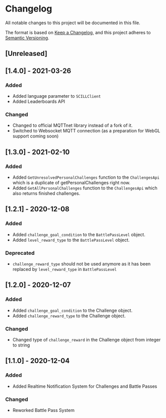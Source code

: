 # Changelog
All notable changes to this project will be documented in this file.

The format is based on [Keep a Changelog](https://keepachangelog.com/en/1.0.0/),
and this project adheres to [Semantic Versioning](https://semver.org/spec/v2.0.0.html).

## [Unreleased]

## [1.4.0] - 2021-03-26
### Added
- Added language parameter to `SCILLClient`
- Added Leaderboards API

### Changed
- Changed to official MQTTnet library instead of a fork of it.
- Switched to Websocket MQTT connection (as a preparation for WebGL support coming soon)

## [1.3.0] - 2021-02-10
### Added
- Added `GetUnresolvedPersonalChallenges` function to the `ChallengesApi` which is a duplicate of getPersonalChallenges right now.
- Added `GetAllPersonalChallenges` function to the `ChallengesApi` which also returns finished challenges.

## [1.2.1] - 2020-12-08
### Added
- Added `challenge_goal_condition` to the `BattlePassLevel` object.
- Added `level_reward_type` to the `BattlePassLevel` object.

### Deprecated
- `challenge_reward_type` should not be used anymore as it has been replaced by `level_reward_type` in `BattlePassLevel`

## [1.2.0] - 2020-12-07
### Added
- Added `challenge_goal_condition` to the Challenge object.
- Added `challenge_reward_type` to the Challenge object.

### Changed
- Changed type of `challenge_reward` in the Challenge object from integer to string

## [1.1.0] - 2020-12-04
### Added
- Added Realtime Notification System for Challenges and Battle Passes

### Changed
- Reworked Battle Pass System
